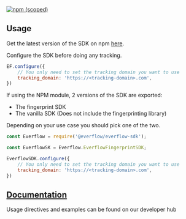 [![npm (scoped)](https://img.shields.io/npm/v/@everflow/everflow-sdk)](https://www.npmjs.com/package/@everflow/everflow-sdk)

## Usage

Get the latest version of the SDK on npm [here](https://www.npmjs.com/package/@everflow/everflow-sdk).

Configure the SDK before doing any tracking.

```javascript
EF.configure({
    // You only need to set the tracking domain you want to use
    tracking_domain: 'https://<tracking-domain>.com',
})
```

If using the NPM module, 2 versions of the SDK are exported:

- The fingerprint SDK
- The vanilla SDK (Does not include the fingerprinting library)

Depending on your use case you should pick one of the two.

```javascript
const Everflow = require('@everflow/everflow-sdk');

const EverflowSK = Everflow.EverflowFingerprintSDK;

EverflowSDK.configure({
    // You only need to set the tracking domain you want to use
    tracking_domain: 'https://<tracking-domain>.com',
})
```


## [Documentation](https://developers.everflow.io/docs/everflow-sdk)
Usage directives and examples can be found on our developer hub
